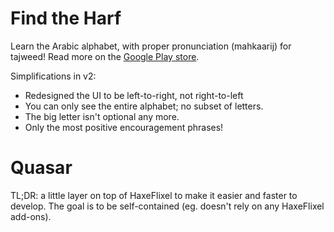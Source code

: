 # Find the Harf

Learn the Arabic alphabet, with proper pronunciation (mahkaarij) for tajweed! Read more on the [Google Play store](https://play.google.com/store/apps/details?id=com.deengames.findtheharf).

Simplifications in v2:

- Redesigned the UI to be left-to-right, not right-to-left
- You can only see the entire alphabet; no subset of letters.
- The big letter isn't optional any more.
- Only the most positive encouragement phrases!

# Quasar

TL;DR: a little layer on top of HaxeFlixel to make it easier and faster to develop. The goal is to be self-contained (eg. doesn't rely on any HaxeFlixel add-ons).